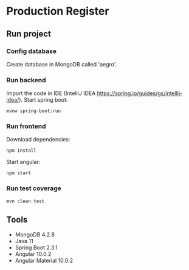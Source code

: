 # Production Register

## Run project 

### Config database
Create database in MongoDB called 'aegro'.

### Run backend

Import the code in IDE (IntelliJ IDEA https://spring.io/guides/gs/intellij-idea/).
Start spring boot:
```
mvnw spring-boot:run
```

### Run frontend

Download dependencies:
```
npm install
```

Start angular:
```
npm start
```

### Run test coverage
```
mvn clean test
```

## Tools

- MongoDB 4.2.8
- Java 11
- Spring Boot 2.3.1
- Angular 10.0.2
- Angular Material 10.0.2